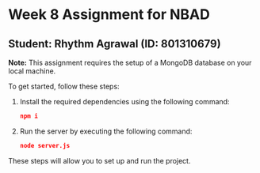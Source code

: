 # Week 8 Assignment for NBAD

## Student: Rhythm Agrawal (ID: 801310679)

**Note:** This assignment requires the setup of a MongoDB database on your local machine.

To get started, follow these steps:

1. Install the required dependencies using the following command:

   ```json
   npm i
   ```

2. Run the server by executing the following command:
   ```json
   node server.js
   ```

These steps will allow you to set up and run the project.
